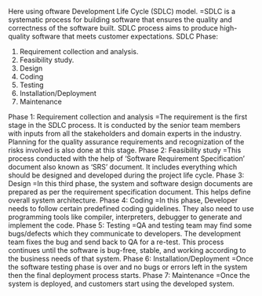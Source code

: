 Here using oftware Development Life Cycle (SDLC) model.
=SDLC is a systematic process for building software that ensures the quality and correctness of the software built. SDLC process aims to produce high-quality software that meets customer expectations.
SDLC Phase:

   1. Requirement collection and analysis.
   2. Feasibility study.
   3. Design
   4. Coding
   5. Testing
   6. Installation/Deployment
   7. Maintenance
      
Phase 1: Requirement collection and analysis
=The requirement is the first stage in the SDLC process. It is conducted by the senior team members with inputs from all the stakeholders and domain experts in the industry. Planning for the quality assurance requirements and recognization of the risks involved is also done at this stage.
Phase 2: Feasibility study
=This process conducted with the help of ‘Software Requirement Specification’ document also known as ‘SRS’ document. It includes everything which should be designed and developed during the project life cycle.
Phase 3: Design
=In this third phase, the system and software design documents are prepared as per the requirement specification document. This helps define overall system architecture.
Phase 4: Coding
=In this phase, Developer needs to follow certain predefined coding guidelines. They also need to use programming tools like compiler, interpreters, debugger to generate and implement the code.
Phase 5: Testing
=QA and testing team may find some bugs/defects which they communicate to developers. The development team fixes the bug and send back to QA for a re-test. This process continues until the software is bug-free, stable, and working according to the business needs of that system.
Phase 6: Installation/Deployment
=Once the software testing phase is over and no bugs or errors left in the system then the final deployment process starts. 
Phase 7: Maintenance
=Once the system is deployed, and customers start using the developed system.

    
